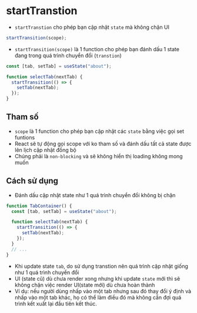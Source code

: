 # startTranstion

- `startTranstion` cho phép bạn cập nhật `state` mà không chặn UI

```js
startTransition(scope);
```

- `startTransition(scope)` là 1 function cho phép bạn đánh dấu 1 state đang trong quá trình chuyển đổi (`transtion`)

```js
const [tab, setTab] = useState("about");

function selectTab(nextTab) {
  startTransition(() => {
    setTab(nextTab);
  });
}
```

## Tham số

- `scope` là 1 function cho phép bạn cập nhật các `state` bằng việc gọi set funtions
- React sẽ tự động gọi scope với ko tham số và đánh dấu tất cả state được lên lịch cập nhật đồng bộ
- Chúng phải là `non-blocking` và sẽ không hiển thị loading không mong muốn

## Cách sử dụng

- Đánh dấu cập nhật state như 1 quá trình chuyển đổi không bị chặn

```js
function TabContainer() {
  const [tab, setTab] = useState("about");

  function selectTab(nextTab) {
    startTransition(() => {
      setTab(nextTab);
    });
  }
  // ...
}
```
- Khi update state `tab`, do sử dụng transtion nên quá trình cập nhật giống như 1 quá trình chuyển đổi
- UI (state cũ) dù chưa render xong nhưng khi update `state` mới thì sẽ không chặn việc render UI(state mới) dù chưa hoàn thành
- Ví dụ: nếu người dùng nhấp vào một tab nhưng sau đó thay đổi ý định và nhấp vào một tab khác, họ có thể làm điều đó mà không cần đợi quá trình kết xuất lại đầu tiên kết thúc.
